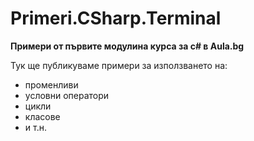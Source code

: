 ﻿# Primeri.CSharp.Terminal
**Примери от първите модулина курса за c# в Aula.bg**

Тук ще публикуваме примери за използването на:
* променливи
* условни оператори
* цикли
* класове
* и т.н.